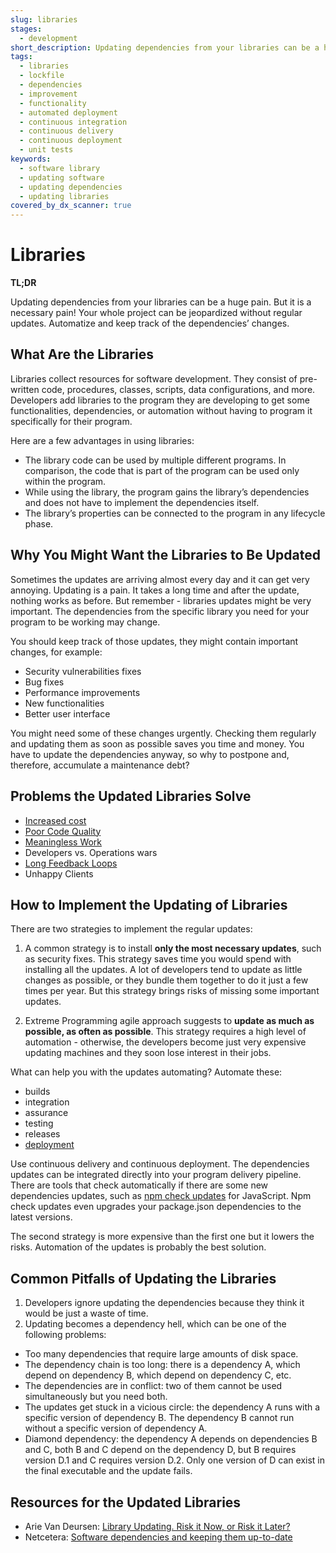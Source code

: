 ```yaml
---
slug: libraries
stages:
  - development
short_description: Updating dependencies from your libraries can be a huge pain. But it is a necessary pain! Your whole project can be jeopardized without regular updates. Automatize and keep track of the dependencies’ changes.
tags:
  - libraries
  - lockfile
  - dependencies
  - improvement
  - functionality
  - automated deployment
  - continuous integration
  - continuous delivery
  - continuous deployment
  - unit tests
keywords:
  - software library
  - updating software
  - updating dependencies
  - updating libraries
covered_by_dx_scanner: true
---
```


# Libraries

**TL;DR**

Updating dependencies from your libraries can be a huge pain. But it is a necessary pain! Your whole project can be jeopardized without regular updates. Automatize and keep track of the dependencies’ changes.

## What Are the Libraries

Libraries collect resources for software development. They consist of pre-written code, procedures, classes, scripts, data configurations, and more. Developers add libraries to the program they are developing to get some functionalities, dependencies, or automation without having to program it specifically for their program.

Here are a few advantages in using libraries:

- The library code can be used by multiple different programs. In comparison, the code that is part of the program can be used only within the program.
- While using the library, the program gains the library’s dependencies and does not have to implement the dependencies itself.
- The library’s properties can be connected to the program in any lifecycle phase.

## Why You Might Want the Libraries to Be Updated

Sometimes the updates are arriving almost every day and it can get very annoying. Updating is a pain. It takes a long time and after the update, nothing works as before. But remember - libraries updates might be very important. The dependencies from the specific library you need for your program to be working may change.

You should keep track of those updates, they might contain important changes, for example:

- Security vulnerabilities fixes
- Bug fixes
- Performance improvements
- New functionalities
- Better user interface

You might need some of these changes urgently. Checking them regularly and updating them as soon as possible saves you time and money. You have to update the dependencies anyway, so why to postpone and, therefore, accumulate a maintenance debt?

## Problems the Updated Libraries Solve

- [Increased cost](/problems/increased-cost)
- [Poor Code Quality](/problems/poor-code-quality)
- [Meaningless Work](/problems/meaningless-work)
- Developers vs. Operations wars
- [Long Feedback Loops](/problems/long-feedback-loops)
- Unhappy Clients

## How to Implement the Updating of Libraries

There are two strategies to implement the regular updates:

1. A common strategy is to install **only the most necessary updates**, such as security fixes. This strategy saves time you would spend with installing all the updates. A lot of developers tend to update as little changes as possible, or they bundle them together to do it just a few times per year. But this strategy brings risks of missing some important updates.

2. Extreme Programming agile approach suggests to **update as much as possible, as often as possible**. This strategy requires a high level of automation - otherwise, the developers become just very expensive updating machines and they soon lose interest in their jobs.

What can help you with the updates automating? Automate these:

- builds
- integration
- assurance
- testing
- releases
- [deployment](/practices/automated-deployment)

Use continuous delivery and continuous deployment. The dependencies updates can be integrated directly into your program delivery pipeline. There are tools that check automatically if there are some new dependencies updates, such as [npm check updates](https://github.com/tjunnone/npm-check-updates) for JavaScript. Npm check updates even upgrades your package.json dependencies to the latest versions.

The second strategy is more expensive than the first one but it lowers the risks. Automation of the updates is probably the best solution.

## Common Pitfalls of Updating the Libraries

1. Developers ignore updating the dependencies because they think it would be just a waste of time.
2. Updating becomes a dependency hell, which can be one of the following problems:

- Too many dependencies that require large amounts of disk space.
- The dependency chain is too long: there is a dependency A, which depend on dependency B, which depend on dependency C, etc.
- The dependencies are in conflict: two of them cannot be used simultaneously but you need both.
- The updates get stuck in a vicious circle: the dependency A runs with a specific version of dependency B. The dependency B cannot run without a specific version of dependency A.
- Diamond dependency: the dependency A depends on dependencies B and C, both B and C depend on the dependency D, but B requires version D.1 and C requires version D.2. Only one version of D can exist in the final executable and the update fails.

## Resources for the Updated Libraries

- Arie Van Deursen: [Library Updating. Risk it Now, or Risk it Later?](https://avandeursen.com/2012/11/11/library-updating-risk-it-now-or-risk-it-later/)
- Netcetera: [Software dependencies and keeping them up-to-date](https://www.netcetera.com/home/stories/expertise/20170406-software-updates-inside-it.html)
